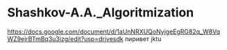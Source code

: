 # Shashkov-A.A._Algoritmization 
https://docs.google.com/document/d/1aUnNRXUQoNyjgeEgRG82q_W8VqWZ9ejrBTmBq3u3izg/edit?usp=drivesdk
пиривет jktu
